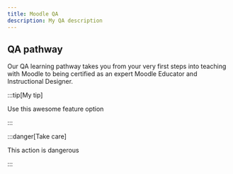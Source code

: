 ```yaml
---
title: Moodle QA
description: My QA description
---
```


## QA pathway

Our QA learning pathway takes you from your very first steps into teaching with Moodle to being certified as an expert Moodle Educator and Instructional Designer.

:::tip[My tip]

Use this awesome feature option

:::

:::danger[Take care]

This action is dangerous

:::
